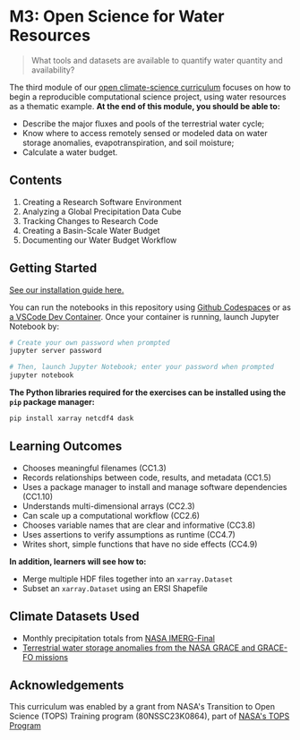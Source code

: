 M3: Open Science for Water Resources
====================================

> What tools and datasets are available to quantify water quantity and availability?

The third module of our [open climate-science curriculum](https://openclimatescience.github.io/curriculum) focuses on how to begin a reproducible computational science project, using water resources as a thematic example. **At the end of this module, you should be able to:**

- Describe the major fluxes and pools of the terrestrial water cycle;
- Know where to access remotely sensed or modeled data on water storage anomalies, evapotranspiration, and soil moisture;
- Calculate a water budget.


Contents
--------------

1. Creating a Research Software Environment
2. Analyzing a Global Precipitation Data Cube
3. Tracking Changes to Research Code
4. Creating a Basin-Scale Water Budget
5. Documenting our Water Budget Workflow


Getting Started
---------------

[See our installation guide here.](https://github.com/OpenClimateScience/M1-Open-Climate-Data/blob/main/HOW_TO_INSTALL.md)

You can run the notebooks in this repository using [Github Codespaces](https://docs.github.com/en/codespaces/overview) or as [a VSCode Dev Container](https://code.visualstudio.com/docs/devcontainers/containers). Once your container is running, launch Jupyter Notebook by:

```sh
# Create your own password when prompted
jupyter server password

# Then, launch Jupyter Notebook; enter your password when prompted
jupyter notebook
```

**The Python libraries required for the exercises can be installed using the `pip` package manager:**

```sh
pip install xarray netcdf4 dask
```


Learning Outcomes
-----------------

- Chooses meaningful filenames (CC1.3)
- Records relationships between code, results, and metadata (CC1.5)
- Uses a package manager to install and manage software dependencies (CC1.10)
- Understands multi-dimensional arrays (CC2.3)
- Can scale up a computational workflow (CC2.6)
- Chooses variable names that are clear and informative (CC3.8)
- Uses assertions to verify assumptions as runtime (CC4.7)
- Writes short, simple functions that have no side effects (CC4.9)

**In addition, learners will see how to:**

- Merge multiple HDF files together into an `xarray.Dataset`
- Subset an `xarray.Dataset` using an ERSI Shapefile


Climate Datasets Used
---------------------

- Monthly precipitation totals from [NASA IMERG-Final](https://dx.doi.org/10.5067/GPM/IMERG/3B-MONTH/07)
- [Terrestrial water storage anomalies from the NASA GRACE and GRACE-FO missions](https://podaac.jpl.nasa.gov/dataset/TELLUS_GRAC-GRFO_MASCON_CRI_GRID_RL06.1_V3)


Acknowledgements
----------------

This curriculum was enabled by a grant from NASA's Transition to Open Science (TOPS) Training program (80NSSC23K0864), part of [NASA's TOPS Program](https://nasa.github.io/Transform-to-Open-Science/)
